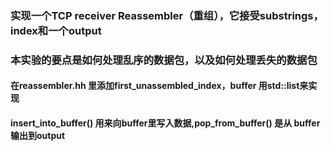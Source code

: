 ### 实现一个TCP receiver **Reassembler**（重组），它接受**substrings**，**index**和一个**output**
### 本实验的要点是如何处理乱序的数据包，以及如何处理丢失的数据包
#### 在reassembler.hh 里添加**first_unassembled_index**，**buffer** 用std::list来实现
#### insert_into_buffer() 用来向**buffer**里写入数据,pop_from_buffer() 是从 **buffer** 输出到**output**